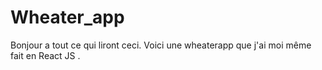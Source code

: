 # Wheater_app
Bonjour a tout ce qui liront ceci. Voici une wheaterapp que j'ai moi même fait en React JS .
